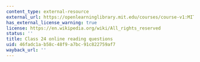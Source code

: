 ```yaml
---
content_type: external-resource
external_url: https://openlearninglibrary.mit.edu/courses/course-v1:MITx+18.05r_10+2022_Summer/courseware/week13/class24/2?activate_block_id=block-v1%3AMITx%2B18.05r_10%2B2022_Summer%2Btype%40vertical%2Bblock%40class24-rq1-vertical
has_external_license_warning: true
license: https://en.wikipedia.org/wiki/All_rights_reserved
status: ''
title: Class 24 online reading questions
uid: 46fadc1a-b58c-48f9-a7bc-91c822759af7
wayback_url: ''
---
```

